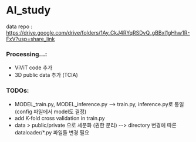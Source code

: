 # AI_study
data repo :
https://drive.google.com/drive/folders/1Ay_CkJ4RYqRSDvQ_gBBxl1gHhw1R-FxV?usp=share_link

### Processing...:
- ViViT code 추가
- 3D public data 추가 (TCIA)

### TODOs:
- MODEL_train.py, MODEL_inference.py --> train.py, inference.py로 통일 (config 파일에서 model도 결정)
- add K-fold cross validation in train.py
- data > public/private 으로 세분화 (권한 분리) --> directory 변경에 따른 dataloader/*.py 파일들 변경 필요
